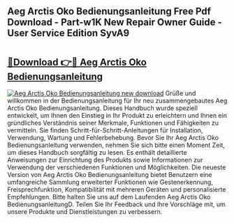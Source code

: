 ## Aeg Arctis Oko Bedienungsanleitung Free Pdf Download - Part-w1K New Repair Owner Guide - User Service Edition SyvA9

# <h2><a href="http://df0tuof.blite.top/?on=Aeg+Arctis+Oko+Bedienungsanleitung">🔗Download 👉🔴 Aeg Arctis Oko Bedienungsanleitung</a></h2>

[![Aeg Arctis Oko Bedienungsanleitung new download](https://i.imgur.com/lujVjoI.png)](http://df0tuof.blite.top/?on=Aeg+Arctis+Oko+Bedienungsanleitung)
Grüße und willkommen in der Bedienungsanleitung für Ihr neu zusammengebautes Aeg Arctis Oko Bedienungsanleitung. Dieses Handbuch wurde speziell entwickelt, um Ihnen den Einstieg in Ihr Produkt zu erleichtern und Ihnen ein gründliches Verständnis seiner Merkmale, Funktionen und Fähigkeiten zu vermitteln. Sie finden Schritt-für-Schritt-Anleitungen für Installation, Verwendung, Wartung und Fehlerbehebung. Bevor Sie Ihr Aeg Arctis Oko Bedienungsanleitung verwenden, nehmen Sie sich bitte einen Moment Zeit, um dieses Handbuch sorgfältig zu lesen. Es enthält detaillierte Anweisungen zur Einrichtung des Produkts sowie Informationen zur Verwendung der verschiedenen Funktionen und Möglichkeiten. Die neueste Version von Aeg Arctis Oko Bedienungsanleitung bietet Benutzern eine umfangreiche Sammlung erweiterter Funktionen wie Gestenerkennung, Freisprechfunktion, Kompatibilität mit mehreren Geräten und personalisierte Empfehlungen. Bitte halten Sie uns auf dem Laufenden Aeg Arctis Oko BedienungsanleitungD. Teilen Sie Ihr Feedback und Ihre Vorschläge mit, um unsere Produkte und Dienstleistungen zu verbessern.
